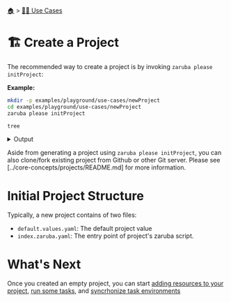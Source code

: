 <!--startTocHeader-->
[🏠](../README.md) > [👷🏽 Use Cases](README.md)
# 🏗️ Create a Project
<!--endTocHeader-->

The recommended way to create a project is by invoking `zaruba please initProject`:

__Example:__

<!--startCode-->
```bash
mkdir -p examples/playground/use-cases/newProject
cd examples/playground/use-cases/newProject
zaruba please initProject

tree
```
 
<details>
<summary>Output</summary>
 
```````
💀 🔎 Job Starting...
         Elapsed Time: 1.664µs
         Current Time: 15:05:40
💀 🏁 Run 🚧 'initProject' command on /home/gofrendi/zaruba/docs/examples/playground/use-cases/newProject
💀    🚀 initProject          🚧 Initialized empty Git repository in /home/gofrendi/zaruba/docs/examples/playground/use-cases/newProject/.git/
💀    🚀 initProject          🚧 🎉🎉🎉
💀    🚀 initProject          🚧 Project created
💀 🎉 Successfully running 🚧 'initProject' command
💀 🔎 Job Running...
         Elapsed Time: 128.116862ms
         Current Time: 15:05:40
💀 🎉 🎉🎉🎉🎉🎉🎉🎉🎉🎉🎉🎉
💀 🎉 Job Complete!!! 🎉🎉🎉
💀 🔥 Terminating
💀 🔎 Job Ended...
         Elapsed Time: 329.94406ms
         Current Time: 15:05:41
zaruba please initProject  
.
├── default.values.yaml
└── index.zaruba.yaml

0 directories, 2 files
```````
</details>
<!--endCode-->

Aside from generating a project using `zaruba please initProject`, you can also clone/fork existing project from Github or other Git server. Please see [../core-concepts/projects/README.md] for more information.

# Initial Project Structure

Typically, a new project contains of two files:

* `default.values.yaml`: The default project value
* `index.zaruba.yaml`: The entry point of project's zaruba script.

# What's Next

Once you created an empty project, you can start [adding resources to your project](add-resources/README.md), [run some tasks](../run-task/README.md), and [syncrhonize task environments](syncrhonize-task-environments.md)

<!--startTocSubTopic-->
<!--endTocSubTopic-->
